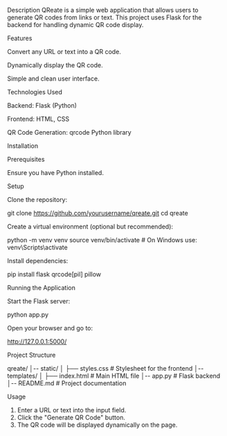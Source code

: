 Description
QReate is a simple web application that allows users to generate QR codes from links or text. 
This project uses Flask for the backend for handling dynamic QR code display.

Features

Convert any URL or text into a QR code.

Dynamically display the QR code.

Simple and clean user interface.

Technologies Used

Backend: Flask (Python)

Frontend: HTML, CSS

QR Code Generation: qrcode Python library

Installation

Prerequisites

Ensure you have Python installed. 

Setup

Clone the repository:

git clone https://github.com/yourusername/qreate.git
cd qreate

Create a virtual environment (optional but recommended):

python -m venv venv
source venv/bin/activate  # On Windows use: venv\Scripts\activate

Install dependencies:

  pip install flask qrcode[pil] pillow

Running the Application

Start the Flask server:

  python app.py

Open your browser and go to:

  http://127.0.0.1:5000/

Project Structure

qreate/
│-- static/
│   ├── styles.css    # Stylesheet for the frontend
│-- templates/
│   ├── index.html    # Main HTML file
│-- app.py           # Flask backend
│-- README.md        # Project documentation

Usage

 1. Enter a URL or text into the input field.
 2. Click the "Generate QR Code" button.
 3. The QR code will be displayed dynamically on the page.
